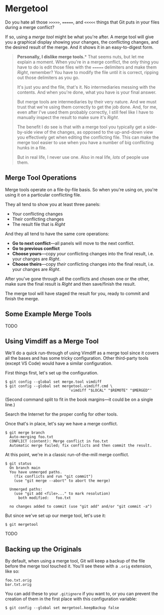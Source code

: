 # Mergetool

Do you hate all those `>>>>>`, `=====`, and `<<<<<` things that Git puts
in your files during a merge conflict?

If so, using a _merge tool_ might be what you're after. A merge tool
will give you a graphical display showing your changes, the conflicting
changes, and the desired result of the merge. And it shows it in an
easy-to-digest form.

> **Personally, I dislike merge tools.*** That seems nuts, but let me
> explain a moment. When you're in a merge conflict, the only thing you
> have to do is edit those files with the `=====` delimiters and make
> them _Right_, remember? You have to modify the file until it is
> correct, ripping out those delimiters as you go.
>
> It's just you and the file, that's it. No intermediaries messing with
> the contents. And when you're done, what you have is your final
> answer.
>
> But merge tools are intermediaries by their very nature. And we must
> trust that we're using them correctly to get the job done. And, for
> me, even after I've used them probably correctly, I still feel like I
> have to manually inspect the result to make sure it's _Right_.
>
> The benefit I do see is that with a merge tool you typically get a
> side-by-side view of the changes, as opposed to the up-and-down view
> you effectively get when editing the conflicting file. This can make
> the merge tool easier to use when you have a number of big conflicting
> hunks in a file.
>
> But in real life, I never use one. Also in real life, *lots* of people
> use them.

## Merge Tool Operations

Merge tools operate on a file-by-file basis. So when you're using on,
you're using it on a particular conflicting file.

They all tend to show you at least three panels:

* Your conflicting changes
* Their conflicting changes
* The result file that is _Right_

And they all tend to have the same core operations:

* **Go to next conflict**—all panels will move to the next conflict.
* **Go to previous conflict**
* **Choose yours**—copy _your_ conflicting changes into the final result,
  i.e. your changes are _Right_.
* **Choose theirs**—copy _their_ conflicting changes into the final
  result, i.e. your changes are _Right_.

After you've gone through all the conflicts and chosen one or the other,
make sure the final result is _Right_ and then save/finish the result.

The merge tool will have staged the result for you, ready to commit and
finish the merge.

## Some Example Merge Tools

TODO

## Using Vimdiff as a Merge Tool

We'll do a quick run-through of using Vimdiff as a merge tool since it
covers all the bases and has some tricky configuration. Other
third-party tools (except VS Code) would have a similar configuration.

First things first, let's set up the configuration.

``` {.default}
$ git config --global set merge.tool vimdiff
$ git config --global set mergetool.vimdiff.cmd \
                             'vimdiff "$LOCAL" "$REMOTE" "$MERGED"'
```

(Second command split to fit in the book margins—it could be on a single
line.)

Search the Internet for the proper config for other tools.

Once that's in place, let's say we have a merge conflict.

``` {.default}
$ git merge branch
  Auto-merging foo.txt
  CONFLICT (content): Merge conflict in foo.txt
  Automatic merge failed; fix conflicts and then commit the result.
```

At this point, we're in a classic run-of-the-mill merge conflict.

``` {.default}
$ git status
  On branch main
  You have unmerged paths.
    (fix conflicts and run "git commit")
    (use "git merge --abort" to abort the merge)

  Unmerged paths:
    (use "git add <file>..." to mark resolution)
	  both modified:   foo.txt

  no changes added to commit (use "git add" and/or "git commit -a")
```

But since we've set up our merge tool, let's use it:

``` {.default}
$ git mergetool
```

TODO

## Backing up the Originals

By default, when using a merge tool, Git will keep a backup of the file
before the merge tool touched it. You'll see these with a `.orig`
extension, like so:

``` {.default}
foo.txt.orig
bar.txt.orig
```

You can add these to your `.gitignore` if you want to, or you can
prevent the creation of them in the first place with this configuration
variable:

``` {.default}
$ git config --global set mergetool.keepBackup false
```
